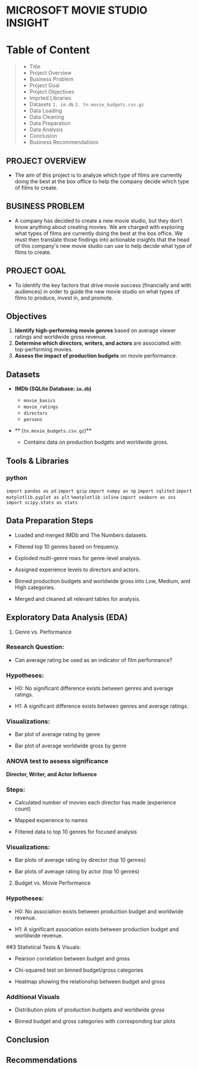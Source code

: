 # MICROSOFT MOVIE STUDIO INSIGHT
# Table of Content
>* Title
>* Project Overview
>* Business Problem
>* Project Goal
>* Project Objectives
>* Imprted Libraries
>* Datasets 
`1. im.db`
`2. tn.movie_budgets.csv.gz`
>* Data Loading
>* Data Cleaning
>* Data Preparation
>* Data Analysis
>* Conclusion
>* Business Recommendations


## PROJECT OVERViEW
- The aim of this project is to analyze which type of films are currently doing the best at the box office to help the company decide which type of films to create.

## BUSINESS PROBLEM
- A company has decided to create a new movie studio, but they don’t know anything about creating movies. We are charged with exploring what types of films are currently doing the best at the box office. We must then translate those findings into actionable insights that the head of this company's new movie studio can use to help decide what type of films to create.

## PROJECT GOAL

- To identify the key factors that drive movie success (financially and with audiences) in order to guide the new movie studio on what types of films to produce, invest in, and promote.

##  Objectives

1. **Identify high-performing movie genres** based on average viewer ratings and worldwide gross revenue.
2. **Determine which directors, writers, and actors** are associated with top-performing movies.
3. **Assess the impact of production budgets** on movie performance.

##  Datasets

- **IMDb (SQLite Database: `im.db`)**
  - `movie_basics`
  - `movie_ratings`
  - `directors`
  - `persons`

- ** (`tn.movie_budgets.csv.gz`)**
  - Contains data on production budgets and worldwide gross.

## Tools & Libraries
### python
`import pandas as pd`
`import gzip`
`import numpy as np`
`import sqlite3`
`import matplotlib.pyplot as plt`
`%matplotlib inline`
`import seaborn as sns`
`import scipy.stats as stats`

## Data Preparation Steps
- Loaded and merged IMDb and The Numbers datasets.

- Filtered top 10 genres based on frequency.

- Exploded multi-genre rows for genre-level analysis.

- Assigned experience levels to directors and actors.

- Binned production budgets and worldwide gross into Low, Medium, and High categories.

- Merged and cleaned all relevant tables for analysis.

## Exploratory Data Analysis (EDA)
1. Genre vs. Performance
### Research Question:
- Can average rating be used as an indicator of film performance?

### Hypotheses:

- H0: No significant difference exists between genres and average ratings.

- H1: A significant difference exists between genres and average ratings.

### Visualizations:

- Bar plot of average rating by genre

- Bar plot of average worldwide gross by genre

### ANOVA test to assess significance

 **Director, Writer, and Actor Influence**
### Steps:

- Calculated number of movies each director has made (experience count)

- Mapped experience to names

- Filtered data to top 10 genres for focused analysis

### Visualizations:

- Bar plots of average rating by director (top 10 genres)

- Bar plots of average rating by actor (top 10 genres)

2. Budget vs. Movie Performance
### Hypotheses:

- H0: No association exists between production budget and worldwide revenue.

- H1: A significant association exists between production budget and worldwide revenue.

##3 Statistical Tests & Visuals:

- Pearson correlation between budget and gross

- Chi-squared test on binned budget/gross categories

- Heatmap showing the relationship between budget and gross

### Additional Visuals
- Distribution plots of production budgets and worldwide gross

- Binned budget and gross categories with corresponding bar plots

## Conclusion




## Recommendations
